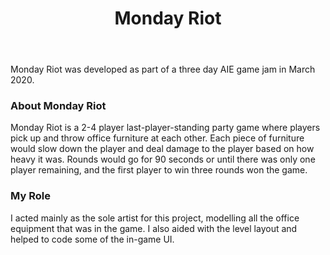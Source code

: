 ﻿---
layout: project
title: Monday Riot
year: 2020
genre: Action/Party
roles: Design, Art, Programming
featureimage: /assets/images/projects/mondayriot/mondayriot.jpg
animatedimage: /assets/images/projects/mondayriot/mondayriot.jpg
bannerimage: /assets/images/projects/mondayriot/mondayriot.jpg
mainvideo:
downloadlinks:
galleryimages:
  - /assets/images/projects/mondayriot/mondayriot.jpg
team:
  - Lachlan Wernert
  - Marcus Steele
  - Johnny Kwong
---

Monday Riot was developed as part of a three day AIE game jam in March 2020.

### About Monday Riot
Monday Riot is a 2-4 player last-player-standing party game where players pick up and throw office furniture at each other. Each piece of furniture would slow down the player and deal damage to the player based on how heavy it was. Rounds would go for 90 seconds or until there was only one player remaining, and the first player to win three rounds won the game.

### My Role
I acted mainly as the sole artist for this project, modelling all the office equipment that was in the game. I also aided with the level layout and helped to code some of the in-game UI.